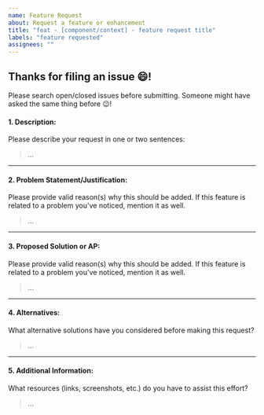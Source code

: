 ```yaml
---
name: Feature Request
about: Request a feature or enhancement
title: "feat - [component/context] - feature request title"
labels: "feature requested"
assignees: ""
---
```


## Thanks for filing an issue 😄!

Please search open/closed issues before submitting. Someone might have asked the same thing before 😉!

#### 1. Description:

Please describe your request in one or two sentences:

> ...

---

#### 2. Problem Statement/Justification:

Please provide valid reason(s) why this should be added.
If this feature is related to a problem you've noticed, mention it as well.

> ...

---

#### 3. Proposed Solution or AP:

Please provide valid reason(s) why this should be added.
If this feature is related to a problem you've noticed, mention it as well.

> ...

---

#### 4. Alternatives:

What alternative solutions have you considered before making this request?

> ...

---

#### 5. Additional Information:

What resources (links, screenshots, etc.) do you have to assist this effort?

> ...
